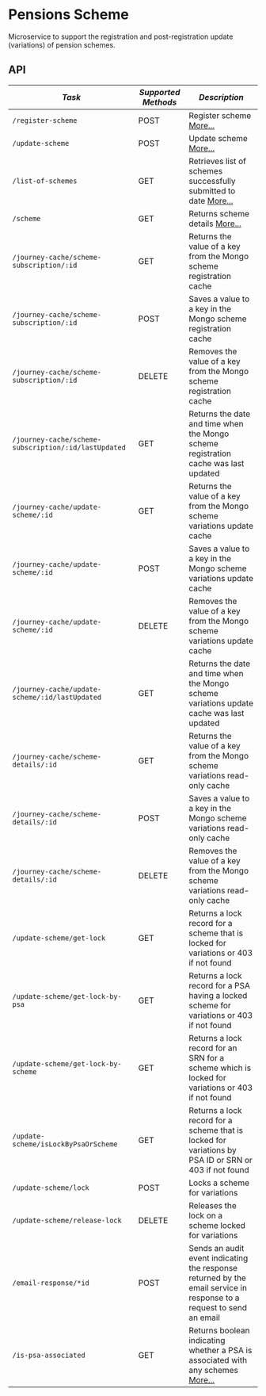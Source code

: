 Pensions Scheme
===============

Microservice to support the registration and post-registration update (variations) of pension schemes.

API
---
 
| *Task* | *Supported Methods* | *Description* |
|--------|----|----|
| ```/register-scheme                                     ```  | POST   | Register scheme [More...](docs/register-scheme.md) |
| ```/update-scheme                                       ```  | POST   | Update scheme [More...](docs/update-scheme.md) |
| ```/list-of-schemes                                     ```  | GET    | Retrieves list of schemes successfully submitted to date [More...](docs/list-of-schemes.md) |
| ```/scheme                                              ```  | GET    | Returns scheme details [More...](docs/scheme.md) |
| ```/journey-cache/scheme-subscription/:id               ```  | GET    | Returns the value of a key from the Mongo scheme registration cache 
| ```/journey-cache/scheme-subscription/:id               ```  | POST   | Saves a value to a key in the Mongo scheme registration cache
| ```/journey-cache/scheme-subscription/:id               ```  | DELETE | Removes the value of a key from the Mongo scheme registration cache
| ```/journey-cache/scheme-subscription/:id/lastUpdated   ```  | GET    | Returns the date and time when the Mongo scheme registration cache was last updated
| ```/journey-cache/update-scheme/:id                     ```  | GET    | Returns the value of a key from the Mongo scheme variations update cache
| ```/journey-cache/update-scheme/:id                     ```  | POST   | Saves a value to a key in the Mongo scheme variations update cache
| ```/journey-cache/update-scheme/:id                     ```  | DELETE | Removes the value of a key from the Mongo scheme variations update cache
| ```/journey-cache/update-scheme/:id/lastUpdated         ```  | GET    | Returns the date and time when the Mongo scheme variations update cache was last updated
| ```/journey-cache/scheme-details/:id                    ```  | GET    | Returns the value of a key from the Mongo scheme variations read-only cache
| ```/journey-cache/scheme-details/:id                    ```  | POST   | Saves a value to a key in the Mongo scheme variations read-only cache
| ```/journey-cache/scheme-details/:id                    ```  | DELETE | Removes the value of a key from the Mongo scheme variations read-only cache
| ```/update-scheme/get-lock                              ```  | GET    | Returns a lock record for a scheme that is locked for variations or 403 if not found
| ```/update-scheme/get-lock-by-psa                       ```  | GET    | Returns a lock record for a PSA having a locked scheme for variations or 403 if not found
| ```/update-scheme/get-lock-by-scheme                    ```  | GET    | Returns a lock record for an SRN for a scheme which is locked for variations or 403 if not found
| ```/update-scheme/isLockByPsaOrScheme                   ```  | GET    | Returns a lock record for a scheme that is locked for variations by PSA ID or SRN or 403 if not found
| ```/update-scheme/lock                                  ```  | POST   | Locks a scheme for variations
| ```/update-scheme/release-lock                          ```  | DELETE | Releases the lock on a scheme locked for variations
| ```/email-response/*id                                  ```  | POST   | Sends an audit event indicating the response returned by the email service in response to a request to send an email
| ```/is-psa-associated                                   ```  | GET    | Returns boolean indicating whether a PSA is associated with any schemes [More...](docs/is-psa-associated.md) |
